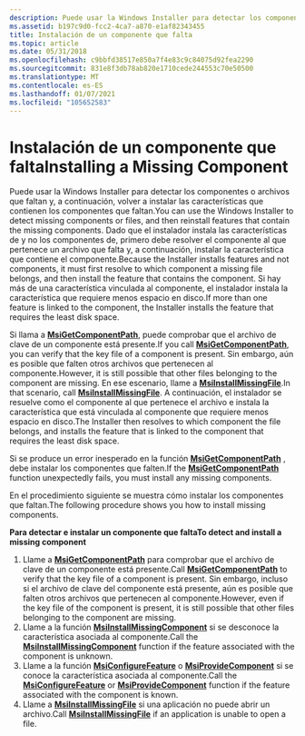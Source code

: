 ```yaml
---
description: Puede usar la Windows Installer para detectar los componentes o archivos que faltan y, a continuación, volver a instalar las características que contienen los componentes que faltan.
ms.assetid: b197c9d0-fcc2-4ca7-a870-e1af82343455
title: Instalación de un componente que falta
ms.topic: article
ms.date: 05/31/2018
ms.openlocfilehash: c9bbfd38517e850a7f4e83c9c84075d92fea2290
ms.sourcegitcommit: 831e8f3db78ab820e1710cede244553c70e50500
ms.translationtype: MT
ms.contentlocale: es-ES
ms.lasthandoff: 01/07/2021
ms.locfileid: "105652583"
---
```

# <a name="installing-a-missing-component"></a><span data-ttu-id="ff55c-103">Instalación de un componente que falta</span><span class="sxs-lookup"><span data-stu-id="ff55c-103">Installing a Missing Component</span></span>

<span data-ttu-id="ff55c-104">Puede usar la Windows Installer para detectar los componentes o archivos que faltan y, a continuación, volver a instalar las características que contienen los componentes que faltan.</span><span class="sxs-lookup"><span data-stu-id="ff55c-104">You can use the Windows Installer to detect missing components or files, and then reinstall features that contain the missing components.</span></span> <span data-ttu-id="ff55c-105">Dado que el instalador instala las características de y no los componentes de, primero debe resolver el componente al que pertenece un archivo que falta y, a continuación, instalar la característica que contiene el componente.</span><span class="sxs-lookup"><span data-stu-id="ff55c-105">Because the Installer installs features and not components, it must first resolve to which component a missing file belongs, and then install the feature that contains the component.</span></span> <span data-ttu-id="ff55c-106">Si hay más de una característica vinculada al componente, el instalador instala la característica que requiere menos espacio en disco.</span><span class="sxs-lookup"><span data-stu-id="ff55c-106">If more than one feature is linked to the component, the Installer installs the feature that requires the least disk space.</span></span>

<span data-ttu-id="ff55c-107">Si llama a [**MsiGetComponentPath**](/windows/desktop/api/Msi/nf-msi-msigetcomponentpatha), puede comprobar que el archivo de clave de un componente está presente.</span><span class="sxs-lookup"><span data-stu-id="ff55c-107">If you call [**MsiGetComponentPath**](/windows/desktop/api/Msi/nf-msi-msigetcomponentpatha), you can verify that the key file of a component is present.</span></span> <span data-ttu-id="ff55c-108">Sin embargo, aún es posible que falten otros archivos que pertenecen al componente.</span><span class="sxs-lookup"><span data-stu-id="ff55c-108">However, it is still possible that other files belonging to the component are missing.</span></span> <span data-ttu-id="ff55c-109">En ese escenario, llame a [**MsiInstallMissingFile**](/windows/desktop/api/Msi/nf-msi-msiinstallmissingfilea).</span><span class="sxs-lookup"><span data-stu-id="ff55c-109">In that scenario, call [**MsiInstallMissingFile**](/windows/desktop/api/Msi/nf-msi-msiinstallmissingfilea).</span></span> <span data-ttu-id="ff55c-110">A continuación, el instalador se resuelve como el componente al que pertenece el archivo e instala la característica que está vinculada al componente que requiere menos espacio en disco.</span><span class="sxs-lookup"><span data-stu-id="ff55c-110">The Installer then resolves to which component the file belongs, and installs the feature that is linked to the component that requires the least disk space.</span></span>

<span data-ttu-id="ff55c-111">Si se produce un error inesperado en la función [**MsiGetComponentPath**](/windows/desktop/api/Msi/nf-msi-msigetcomponentpatha) , debe instalar los componentes que falten.</span><span class="sxs-lookup"><span data-stu-id="ff55c-111">If the [**MsiGetComponentPath**](/windows/desktop/api/Msi/nf-msi-msigetcomponentpatha) function unexpectedly fails, you must install any missing components.</span></span>

<span data-ttu-id="ff55c-112">En el procedimiento siguiente se muestra cómo instalar los componentes que faltan.</span><span class="sxs-lookup"><span data-stu-id="ff55c-112">The following procedure shows you how to install missing components.</span></span>

<span data-ttu-id="ff55c-113">**Para detectar e instalar un componente que falta**</span><span class="sxs-lookup"><span data-stu-id="ff55c-113">**To detect and install a missing component**</span></span>

1.  <span data-ttu-id="ff55c-114">Llame a [**MsiGetComponentPath**](/windows/desktop/api/Msi/nf-msi-msigetcomponentpatha) para comprobar que el archivo de clave de un componente está presente.</span><span class="sxs-lookup"><span data-stu-id="ff55c-114">Call [**MsiGetComponentPath**](/windows/desktop/api/Msi/nf-msi-msigetcomponentpatha) to verify that the key file of a component is present.</span></span> <span data-ttu-id="ff55c-115">Sin embargo, incluso si el archivo de clave del componente está presente, aún es posible que falten otros archivos que pertenecen al componente.</span><span class="sxs-lookup"><span data-stu-id="ff55c-115">However, even if the key file of the component is present, it is still possible that other files belonging to the component are missing.</span></span>
2.  <span data-ttu-id="ff55c-116">Llame a la función [**MsiInstallMissingComponent**](/windows/desktop/api/Msi/nf-msi-msiinstallmissingcomponenta) si se desconoce la característica asociada al componente.</span><span class="sxs-lookup"><span data-stu-id="ff55c-116">Call the [**MsiInstallMissingComponent**](/windows/desktop/api/Msi/nf-msi-msiinstallmissingcomponenta) function if the feature associated with the component is unknown.</span></span>
3.  <span data-ttu-id="ff55c-117">Llame a la función [**MsiConfigureFeature**](/windows/desktop/api/Msi/nf-msi-msiconfigurefeaturea) o [**MsiProvideComponent**](/windows/desktop/api/Msi/nf-msi-msiprovidecomponenta) si se conoce la característica asociada al componente.</span><span class="sxs-lookup"><span data-stu-id="ff55c-117">Call the [**MsiConfigureFeature**](/windows/desktop/api/Msi/nf-msi-msiconfigurefeaturea) or [**MsiProvideComponent**](/windows/desktop/api/Msi/nf-msi-msiprovidecomponenta) function if the feature associated with the component is known.</span></span>
4.  <span data-ttu-id="ff55c-118">Llame a [**MsiInstallMissingFile**](/windows/desktop/api/Msi/nf-msi-msiinstallmissingfilea) si una aplicación no puede abrir un archivo.</span><span class="sxs-lookup"><span data-stu-id="ff55c-118">Call [**MsiInstallMissingFile**](/windows/desktop/api/Msi/nf-msi-msiinstallmissingfilea) if an application is unable to open a file.</span></span>

 

 




